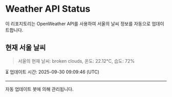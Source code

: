 
# Weather API Status

이 리포지토리는 OpenWeather API를 사용하여 서울의 날씨 정보를 자동으로 업데이트합니다.

## 현재 서울 날씨
> 서울의 현재 날씨: broken clouds, 온도: 22.12°C, 습도: 72%

⏳ 업데이트 시간: 2025-09-30 09:09:46 (UTC)

---
자동 업데이트 봇에 의해 관리됩니다.
